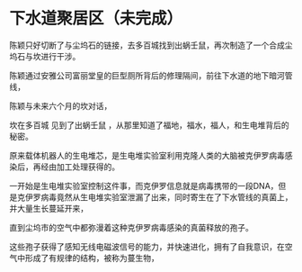 # 下水道聚居区（未完成）

陈颖只好切断了与尘坞石的链接，去多百城找到出蜗壬鼠，再次制造了一个合成尘坞石与坎进行干涉。

陈颖通过安雅公司富丽堂皇的巨型厕所背后的修理隔间，前往下水道的地下暗河管线，

陈颖与未来六个月的坎对话，

坎在多百城 见到了出蜗壬鼠 ，从那里知道了福地，福水，福人，和生电堆背后的秘密。

原来载体机器人的生电堆芯，是生电堆实验室利用克隆人类的大脑被克伊罗病毒感染后，再经由加工处理获得的。

一开始是生电堆实验室控制这件事，而克伊罗信息就是病毒携带的一段DNA，但是克伊罗病毒竟然从生电堆实验室泄漏了出来，同时寄生在了下水管线的真菌上，并大量生长蔓延开来，

直到尘坞市的空气中都弥漫着这种克伊罗病毒感染的真菌释放的孢子。

这些孢子获得了感知无线电磁波信号的能力，并快速进化，拥有了自我意识，在空气中形成了有规律的结构，被称为蔓生物，

